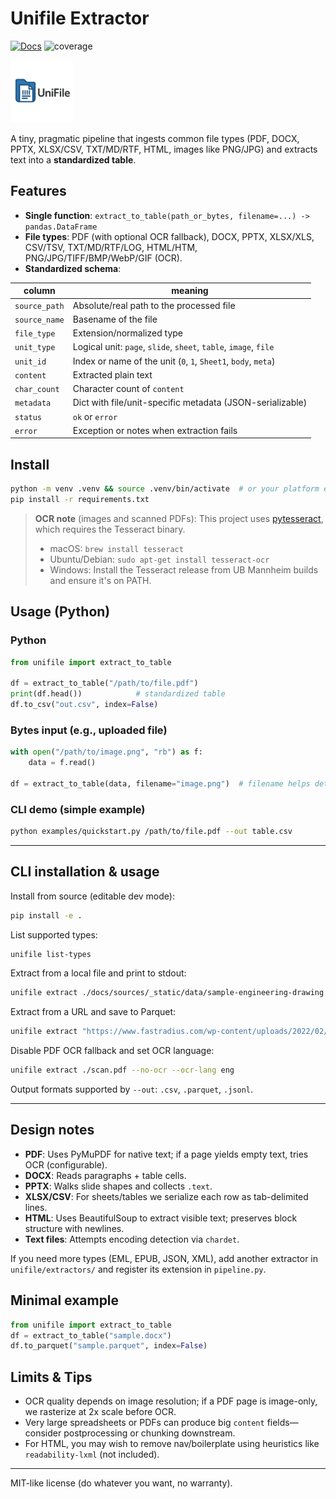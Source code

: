 <!-- Copyright (c) 2025 takotime808 -->
# Unifile Extractor

[![Docs](https://img.shields.io/badge/docs-online-blue.svg)](https://takotime808.github.io/unifile_extractor/)
![coverage](https://takotime808.github.io/unifile_extractor/_assets/coverage.svg)
<!-- NOTE: This line is only for when the cicd commits the svg to main -->
<!-- ![Coverage](docs/sources/_static/images/coverage.svg) -->

<img src="docs/sources/_static/logos/unifile-favicon.png" alt="drawing" width="100"/>
<!-- ![](docs/sources/_static/logos/logo.png) -->
<!-- ![](docs/sources/_static/logos/unifile-static-logo.png) -->

A tiny, pragmatic pipeline that ingests common file types (PDF, DOCX, PPTX, XLSX/CSV, TXT/MD/RTF, HTML, images like PNG/JPG)
and extracts text into a **standardized table**.

## Features
- **Single function**: `extract_to_table(path_or_bytes, filename=...) -> pandas.DataFrame`
- **File types**: PDF (with optional OCR fallback), DOCX, PPTX, XLSX/XLS, CSV/TSV, TXT/MD/RTF/LOG, HTML/HTM, PNG/JPG/TIFF/BMP/WebP/GIF (OCR).
- **Standardized schema**:

| column        | meaning |
|---------------|---------|
| `source_path` | Absolute/real path to the processed file |
| `source_name` | Basename of the file |
| `file_type`   | Extension/normalized type |
| `unit_type`   | Logical unit: `page`, `slide`, `sheet`, `table`, `image`, `file` |
| `unit_id`     | Index or name of the unit (`0`, `1`, `Sheet1`, `body`, `meta`) |
| `content`     | Extracted plain text |
| `char_count`  | Character count of `content` |
| `metadata`    | Dict with file/unit-specific metadata (JSON-serializable) |
| `status`      | `ok` or `error` |
| `error`       | Exception or notes when extraction fails |

## Install

```bash
python -m venv .venv && source .venv/bin/activate  # or your platform equivalent
pip install -r requirements.txt
```

> **OCR note** (images and scanned PDFs):
> This project uses [pytesseract](https://pypi.org/project/pytesseract/), which requires the Tesseract binary.
> - macOS: `brew install tesseract`
> - Ubuntu/Debian: `sudo apt-get install tesseract-ocr`
> - Windows: Install the Tesseract release from UB Mannheim builds and ensure it's on PATH.

## Usage (Python)

### Python
```python
from unifile import extract_to_table

df = extract_to_table("/path/to/file.pdf")
print(df.head())            # standardized table
df.to_csv("out.csv", index=False)
```

### Bytes input (e.g., uploaded file)
```python
with open("/path/to/image.png", "rb") as f:
    data = f.read()

df = extract_to_table(data, filename="image.png")  # filename helps detect extension
```

### CLI demo (simple example)
```bash
python examples/quickstart.py /path/to/file.pdf --out table.csv
```

---

## CLI installation & usage

Install from source (editable dev mode):

```bash
pip install -e .
```

List supported types:
```bash
unifile list-types
```

Extract from a local file and print to stdout:
```bash
unifile extract ./docs/sources/_static/data/sample-engineering-drawing.pdf --max-rows 50 --max-colwidth 120
```

Extract from a URL and save to Parquet:
```bash
unifile extract "https://www.fastradius.com/wp-content/uploads/2022/02/sample-engineering-drawing.pdf" --out drawing.parquet
```

Disable PDF OCR fallback and set OCR language:
```bash
unifile extract ./scan.pdf --no-ocr --ocr-lang eng
```

Output formats supported by `--out`: `.csv`, `.parquet`, `.jsonl`.

---

## Design notes
- **PDF**: Uses PyMuPDF for native text; if a page yields empty text, tries OCR (configurable).
- **DOCX**: Reads paragraphs + table cells.
- **PPTX**: Walks slide shapes and collects `.text`.
- **XLSX/CSV**: For sheets/tables we serialize each row as tab-delimited lines.
- **HTML**: Uses BeautifulSoup to extract visible text; preserves block structure with newlines.
- **Text files**: Attempts encoding detection via `chardet`.

If you need more types (EML, EPUB, JSON, XML), add another extractor in `unifile/extractors/` and register its extension in `pipeline.py`.

## Minimal example

```python
from unifile import extract_to_table
df = extract_to_table("sample.docx")
df.to_parquet("sample.parquet", index=False)
```

## Limits & Tips
- OCR quality depends on image resolution; if a PDF page is image-only, we rasterize at 2x scale before OCR.
- Very large spreadsheets or PDFs can produce big `content` fields—consider postprocessing or chunking downstream.
- For HTML, you may wish to remove nav/boilerplate using heuristics like `readability-lxml` (not included).

---

MIT-like license (do whatever you want, no warranty).
